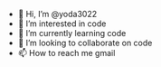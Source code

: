 - 👋 Hi, I’m @yoda3022
- 👀 I’m interested in code
- 🌱 I’m currently learning code
- 💞️ I’m looking to collaborate on code
- 📫 How to reach me gmail

<!---
yoda3022/yoda3022 is a ✨ special ✨ repository because its `README.md` (this file) appears on your GitHub profile.
You can click the Preview link to take a look at your changes.
--->
